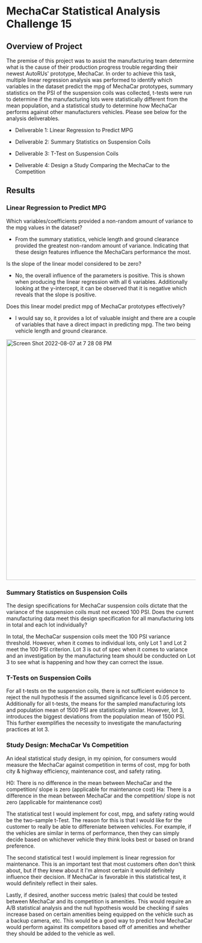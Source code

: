 # MechaCar Statistical Analysis Challenge 15

## Overview of Project

The premise of this project was to assist the manufacturing team determine what is the cause of their production progress trouble regarding their newest AutoRUs' prototype, MechaCar. In order to achieve this task, multiple linear regression analysis was performed to identify which variables in the dataset predict the mpg of MechaCar prototypes, summary statistics on the PSI of the suspension coils was collected, t-tests were run to determine if the manufacturing lots were statistically different from the mean population, and a statistical study to determine how MechaCar performs against other manufacturers vehicles. Please see below for the analysis deliverables.

- Deliverable 1: Linear Regression to Predict MPG

- Deliverable 2: Summary Statistics on Suspension Coils

- Deliverable 3: T-Test on Suspension Coils

- Deliverable 4: Design a Study Comparing the MechaCar to the Competition

## Results

### Linear Regression to Predict MPG

Which variables/coefficients provided a non-random amount of variance to the mpg values in the dataset?
- From the summary statistics, vehicle length and ground clearance provided the greatest non-random amount of variance. Indicating that these design features influence the MechaCars performance the most. 

Is the slope of the linear model considered to be zero? 
- No, the overall influence of the parameters is positive. This is shown when producing the linear regression with all 6 variables. Additionally looking at the y-intercept, it can be observed that it is negative which reveals that the slope is positive. 

Does this linear model predict mpg of MechaCar prototypes effectively?
- I would say so, it provides a lot of valuable insight and there are a couple of variables that have a direct impact in predicting mpg. The two being vehicle length and ground clearance. 

<img width="638" alt="Screen Shot 2022-08-07 at 7 28 08 PM" src="https://user-images.githubusercontent.com/104647424/183565315-6b47e5c3-a335-4299-b604-a2bcf501905f.png">


### Summary Statistics on Suspension Coils

The design specifications for MechaCar suspension coils dictate that the variance of the suspension coils must not exceed 100 PSI. Does the current manufacturing data meet this design specification for all manufacturing lots in total and each lot individually?

In total, the MechaCar suspension coils meet the 100 PSI variance threshold. However, when it comes to individual lots, only Lot 1 and Lot 2 meet the 100 PSI criterion. Lot 3 is out of spec when it comes to variance and an investigation by the manufacturing team should be conducted on Lot 3 to see what is happening and how they can correct the issue. 

### T-Tests on Suspension Coils

For all t-tests on the suspension coils, there is not sufficient evidence to reject the null hypothesis if the assumed significance level is 0.05 percent. Additionally for all t-tests, the means for the sampled manufacturing lots and population mean of 1500 PSI are statistically similar. However, lot 3, introduces the biggest deviations from the population mean of 1500 PSI. This further exemplifies the necessity to investigate the manufacturing practices at lot 3. 

### Study Design: MechaCar Vs Competition

An ideal statistical study design, in my opinion, for consumers would measure the MechaCar against competition in terms of cost, mpg for both city & highway efficiency, maintenance cost, and safety rating. 

H0: There is no difference in the mean between MechaCar and the competition/ slope is zero (applicable for maintenance cost)
Ha: There is a difference in the mean between MechaCar and the competition/ slope is not zero (applicable for maintenance cost)

The statistical test I would implement for cost, mpg, and safety rating would be the two-sample t-Test. The reason for this is that I would like for the customer to really be able to differeniate between vehicles. For example, if the vehicles are similar in terms of performance, then they can simply decide based on whichever vehicle they think looks best or based on brand preference. 

The second statistical test I would implement is linear regression for maintenance. This is an important test that most customers often don't think about, but if they knew about it I'm almost certain it would definitely influence their decision. If MechaCar is favorable in this statistical test, it would definitely reflect in their sales. 

Lastly, if desired, another success metric (sales) that could be tested between MechaCar and its competition is amenities. This would require an A/B statistical analysis and the null hypothesis would be checking if sales increase based on certain amenities being equipped on the vehicle such as a backup camera, etc. This would be a good way to predict how MechaCar would perform against its competitors based off of amenities and whether they should be added to the vehicle as well. 



